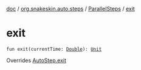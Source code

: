 [doc](../../index.md) / [org.snakeskin.auto.steps](../index.md) / [ParallelSteps](index.md) / [exit](./exit.md)

# exit

`fun exit(currentTime: `[`Double`](https://kotlinlang.org/api/latest/jvm/stdlib/kotlin/-double/index.html)`): `[`Unit`](https://kotlinlang.org/api/latest/jvm/stdlib/kotlin/-unit/index.html)

Overrides [AutoStep.exit](../-auto-step/exit.md)

